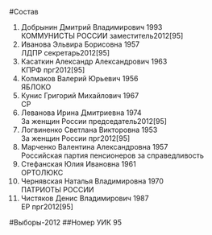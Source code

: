 #Состав
1. Добрынин Дмитрий Владимирович 1993   
    КОММУНИСТЫ РОССИИ
    заместитель2012[95]
2. Иванова Эльвира Борисовна 1957   
    ЛДПР
    секретарь2012[95]
3. Касаткин Александр Александрович 1963   
    КПРФ
    прг2012[95]
4. Колмаков Валерий Юрьевич 1956   
    ЯБЛОКО
5. Кунис Григорий Михайлович 1967   
    СР
6. Леванова Ирина Дмитриевна 1974   
    За женщин России
    председатель2012[95]
7. Логвиненко Светлана Викторовна 1953   
    За женщин России
    прг2012[95]
8. Марченко Валентина Александровна 1957   
    Российская партия пенсионеров за справедливость
9. Стефанская Юлия Ивановна 1961   
    ОРТОЛЮКС
10. Чернявская Наталья Владимировна 1970   
    ПАТРИОТЫ РОССИИ
11. Чистяков Денис Владимирович 1987   
    ЕР
    прг2012[95]

#Выборы-2012
##Номер УИК
95